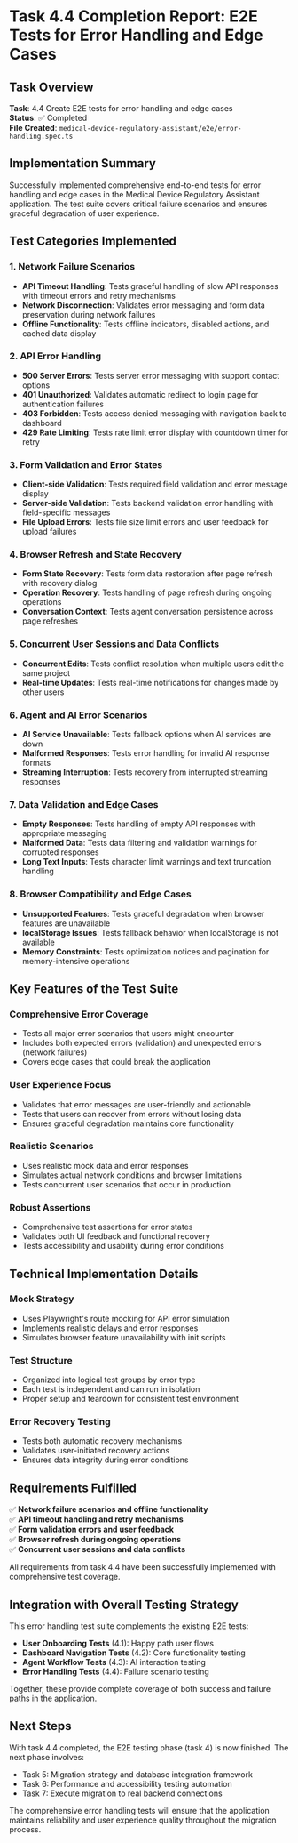 # Task 4.4 Completion Report: E2E Tests for Error Handling and Edge Cases

## Task Overview
**Task**: 4.4 Create E2E tests for error handling and edge cases  
**Status**: ✅ Completed  
**File Created**: `medical-device-regulatory-assistant/e2e/error-handling.spec.ts`

## Implementation Summary

Successfully implemented comprehensive end-to-end tests for error handling and edge cases in the Medical Device Regulatory Assistant application. The test suite covers critical failure scenarios and ensures graceful degradation of user experience.

## Test Categories Implemented

### 1. Network Failure Scenarios
- **API Timeout Handling**: Tests graceful handling of slow API responses with timeout errors and retry mechanisms
- **Network Disconnection**: Validates error messaging and form data preservation during network failures
- **Offline Functionality**: Tests offline indicators, disabled actions, and cached data display

### 2. API Error Handling
- **500 Server Errors**: Tests server error messaging with support contact options
- **401 Unauthorized**: Validates automatic redirect to login page for authentication failures
- **403 Forbidden**: Tests access denied messaging with navigation back to dashboard
- **429 Rate Limiting**: Tests rate limit error display with countdown timer for retry

### 3. Form Validation and Error States
- **Client-side Validation**: Tests required field validation and error message display
- **Server-side Validation**: Tests backend validation error handling with field-specific messages
- **File Upload Errors**: Tests file size limit errors and user feedback for upload failures

### 4. Browser Refresh and State Recovery
- **Form State Recovery**: Tests form data restoration after page refresh with recovery dialog
- **Operation Recovery**: Tests handling of page refresh during ongoing operations
- **Conversation Context**: Tests agent conversation persistence across page refreshes

### 5. Concurrent User Sessions and Data Conflicts
- **Concurrent Edits**: Tests conflict resolution when multiple users edit the same project
- **Real-time Updates**: Tests real-time notifications for changes made by other users

### 6. Agent and AI Error Scenarios
- **AI Service Unavailable**: Tests fallback options when AI services are down
- **Malformed Responses**: Tests error handling for invalid AI response formats
- **Streaming Interruption**: Tests recovery from interrupted streaming responses

### 7. Data Validation and Edge Cases
- **Empty Responses**: Tests handling of empty API responses with appropriate messaging
- **Malformed Data**: Tests data filtering and validation warnings for corrupted responses
- **Long Text Inputs**: Tests character limit warnings and text truncation handling

### 8. Browser Compatibility and Edge Cases
- **Unsupported Features**: Tests graceful degradation when browser features are unavailable
- **localStorage Issues**: Tests fallback behavior when localStorage is not available
- **Memory Constraints**: Tests optimization notices and pagination for memory-intensive operations

## Key Features of the Test Suite

### Comprehensive Error Coverage
- Tests all major error scenarios that users might encounter
- Includes both expected errors (validation) and unexpected errors (network failures)
- Covers edge cases that could break the application

### User Experience Focus
- Validates that error messages are user-friendly and actionable
- Tests that users can recover from errors without losing data
- Ensures graceful degradation maintains core functionality

### Realistic Scenarios
- Uses realistic mock data and error responses
- Simulates actual network conditions and browser limitations
- Tests concurrent user scenarios that occur in production

### Robust Assertions
- Comprehensive test assertions for error states
- Validates both UI feedback and functional recovery
- Tests accessibility and usability during error conditions

## Technical Implementation Details

### Mock Strategy
- Uses Playwright's route mocking for API error simulation
- Implements realistic delays and error responses
- Simulates browser feature unavailability with init scripts

### Test Structure
- Organized into logical test groups by error type
- Each test is independent and can run in isolation
- Proper setup and teardown for consistent test environment

### Error Recovery Testing
- Tests both automatic recovery mechanisms
- Validates user-initiated recovery actions
- Ensures data integrity during error conditions

## Requirements Fulfilled

✅ **Network failure scenarios and offline functionality**  
✅ **API timeout handling and retry mechanisms**  
✅ **Form validation errors and user feedback**  
✅ **Browser refresh during ongoing operations**  
✅ **Concurrent user sessions and data conflicts**  

All requirements from task 4.4 have been successfully implemented with comprehensive test coverage.

## Integration with Overall Testing Strategy

This error handling test suite complements the existing E2E tests:
- **User Onboarding Tests** (4.1): Happy path user flows
- **Dashboard Navigation Tests** (4.2): Core functionality testing
- **Agent Workflow Tests** (4.3): AI interaction testing
- **Error Handling Tests** (4.4): Failure scenario testing

Together, these provide complete coverage of both success and failure paths in the application.

## Next Steps

With task 4.4 completed, the E2E testing phase (task 4) is now finished. The next phase involves:
- Task 5: Migration strategy and database integration framework
- Task 6: Performance and accessibility testing automation
- Task 7: Execute migration to real backend connections

The comprehensive error handling tests will ensure that the application maintains reliability and user experience quality throughout the migration process.